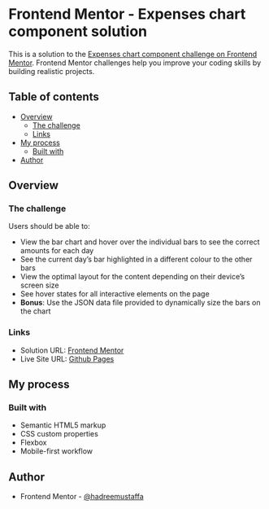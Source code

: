 # Frontend Mentor - Expenses chart component solution

This is a solution to the [Expenses chart component challenge on Frontend Mentor](https://www.frontendmentor.io/challenges/expenses-chart-component-e7yJBUdjwt). Frontend Mentor challenges help you improve your coding skills by building realistic projects.

## Table of contents

- [Overview](#overview)
  - [The challenge](#the-challenge)
  - [Links](#links)
- [My process](#my-process)
  - [Built with](#built-with)
- [Author](#author)

## Overview

### The challenge

Users should be able to:

- View the bar chart and hover over the individual bars to see the correct amounts for each day
- See the current day’s bar highlighted in a different colour to the other bars
- View the optimal layout for the content depending on their device’s screen size
- See hover states for all interactive elements on the page
- **Bonus**: Use the JSON data file provided to dynamically size the bars on the chart

### Links

- Solution URL: [Frontend Mentor](https://www.frontendmentor.io/solutions/expenses-chart-component-using-flexbox-Tn6DxlU3uk)
- Live Site URL: [Github Pages](https://hadreemustaffa.github.io/expenses-chart-component/)

## My process

### Built with

- Semantic HTML5 markup
- CSS custom properties
- Flexbox
- Mobile-first workflow

## Author

- Frontend Mentor - [@hadreemustaffa](https://www.frontendmentor.io/profile/hadreemustaffa)
